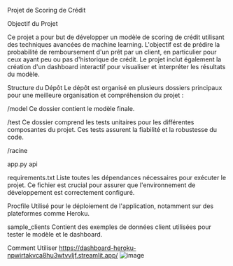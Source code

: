 Projet de Scoring de Crédit

Objectif du Projet


Ce projet a pour but de développer un modèle de scoring de crédit utilisant des techniques avancées de machine learning. L'objectif est de prédire la probabilité de remboursement d'un prêt par un client, en particulier pour ceux ayant peu ou pas d'historique de crédit. Le projet inclut également la création d'un dashboard interactif pour visualiser et interpréter les résultats du modèle.

Structure du Dépôt
Le dépôt est organisé en plusieurs dossiers principaux pour une meilleure organisation et compréhension du projet :

/model
Ce dossier contient le modèle finale.


/test
Ce dossier comprend les tests unitaires pour les différentes composantes du projet. Ces tests assurent la fiabilité et la robustesse du code.

/racine

app.py
api 

requirements.txt
Liste toutes les dépendances nécessaires pour exécuter le projet. Ce fichier est crucial pour assurer que l'environnement de développement est correctement configuré.

Procfile
Utilisé pour le déploiement de l'application, notamment sur des plateformes comme Heroku.

sample_clients
Contient des exemples de données client utilisées pour tester le modèle et le dashboard.

Comment Utiliser
https://dashboard-heroku-npwirtakvca8hu3wtvvljf.streamlit.app/
![image](https://github.com/i-ey/flask-heroku/assets/152611243/6d5477b6-b064-4c6f-a8f7-2021a7fb0971)


